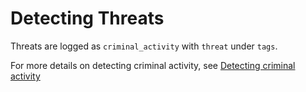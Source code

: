 # Detecting Threats

Threats are logged as `criminal_activity` with `threat` under `tags`. 

For more details on detecting criminal activity, see [Detecting criminal activity](../abuse/criminalactivity.md)